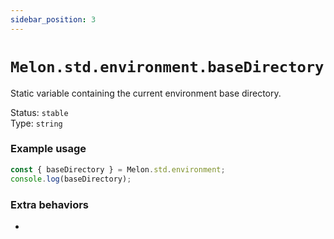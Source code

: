 ```yaml
---
sidebar_position: 3
---
```


# `Melon.std.environment.baseDirectory`

Static variable containing the current environment base directory.

Status: `stable` <br />
Type: `string`

### Example usage

```ts
const { baseDirectory } = Melon.std.environment;
console.log(baseDirectory);
```

### Extra behaviors

-